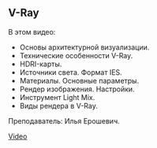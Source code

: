 ## V-Ray

В этом видео:

- Основы архитектурной визуализации.
- Технические особенности V-Ray.
- HDRI-карты.
- Источники света. Формат IES.
- Материалы. Основные параметры.
- Рендер изображения. Настройки.
- Инструмент Light Mix.
- Виды рендера в V-Ray.

Преподаватель: Илья Ерошевич.

[Video](https://player.softculture.cc/embed/online/AVZ/AVZ_2.7.04_L1-1_Vray._Lumion_P1)
